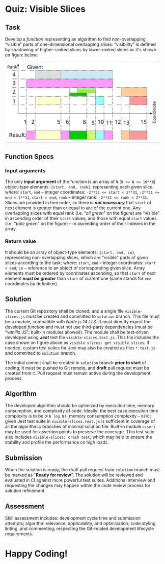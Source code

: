 # Quiz: **Visible Slices**

## Task

Develop a *function* representing an algorithm to find non-overlapping “visible” parts of one-dimensional overlapping slices: “visibility” is defined by shadowing of higher-ranked slices by lower-ranked slices as it's shown on figure below:

![figure](visible-slices.svg "Figure")

## Function Specs

### Input arguments

The only **input argument** of the function is an array of `N` (`0 <= N <= 10**6`) object-type elements: `{start, end, rank}`, representing each given slice; where: `start`, `end` – integer coordinates: `-2**31 <= start < 2**31`, `-2**31 <= end < 2**31`, `start < end`; `rank` – integer rank: `-2**31 <= rank < 2**31`. Slices are provided in free order, so there is ***not necessary*** that `start` of next element is greater than or equal to `end` of the current one. Any overlapping slices with equal rank (i.e. “*all green*” on the figure) are “visible” in ascending order of their `start` values; and those with equal `start` values (i.e. “*pale green*” on the figure) – in ascending order of their indexes in the array.

### Return value

It should be an array of object-type elements:  `{start, end, in}`, representing non-overlapping slices, which are "visible" parts of given slices according to the task; where: `start`, `end` – integer coordinates: `start < end`; `in` – reference to an object of corresponding given slice. Array elements must be ordered by coordinates ascending, so that `start` of next element ***must be greater*** than  `start` of current one (same stands for `end` coordinates by definition).

## Solution

The current Git repository shall be cloned, and a single file `visible-slices.js` must be created and committed to `solution` branch. This file must be a module, compatible with *Node.js 14 LTS*. It must directly export the developed *function* and must not use third-party dependencies (must be “*vanilla JS*”; built-in modules allowed). The module shall be test-driven developed using ***Jest*** test file `visible-slices.test.js`. This file includes the case shown on figure above as `visible-slices: get visible slices`. If needed, custom test suites for Jest may also be created as files `*.test.js` and committed to `solution` branch.

The initial commit shall be created in `solution` branch **prior to start** of coding; it must be pushed to Git remote, and **draft** pull request must be created from it. Pull request must remain active during the development process.

## Algorithm

The developed algorithm should be optimized by execution time, memory consumption, and complexity of code. Ideally: the best case execution time complexity is to be `O(N log N)`, memory consumption complexity – `O(N)`; given Jest test suite in `visible-slices.test.js` is sufficient in coverage of all the algorithmic branches of minimal solution file. Built-in module `assert` may be used for assertion points to preserve the coverage. This test suite also includes `visible-slices: crash test`, which may help to ensure the stability and profile the performance on high loads.

## Submission

When the solution is ready, the draft pull request from `solution` branch must be marked as "**Ready for review**". The solution will be reviewed and evaluated in CI against more powerful test suites. Additional interview and requesting the changes may happen within the code review process for solution refinement.

## Assessment

Skill assessment includes: development cycle time and submission attempts; algorithm relevance, applicability, and optimization; code styling, linting, and commenting; respecting the Git-related development lifecycle requirements.

# Happy Coding!

